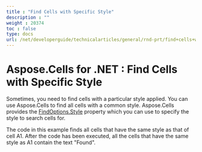 ```yaml
---
title : "Find Cells with Specific Style" 
description : "" 
weight : 20374 
toc : false
type: docs
url: /net/developerguide/technicalarticles/general/rnd-prt/find+cells+with+specific+style/
---
```


# Aspose.Cells for .NET : Find Cells with Specific Style


Sometimes, you need to find cells with a particular style applied. You can use Aspose.Cells to find all cells with a common style. Aspose.Cells provides the [FindOptions.Style](https://apireference.aspose.com/net/cells/aspose.cells/findoptions/properties/style) property which you can use to specify the style to search cells for.

The code in this example finds all cells that have the same style as that of cell A1. After the code has been executed, all the cells that have the same style as A1 contain the text "Found".

